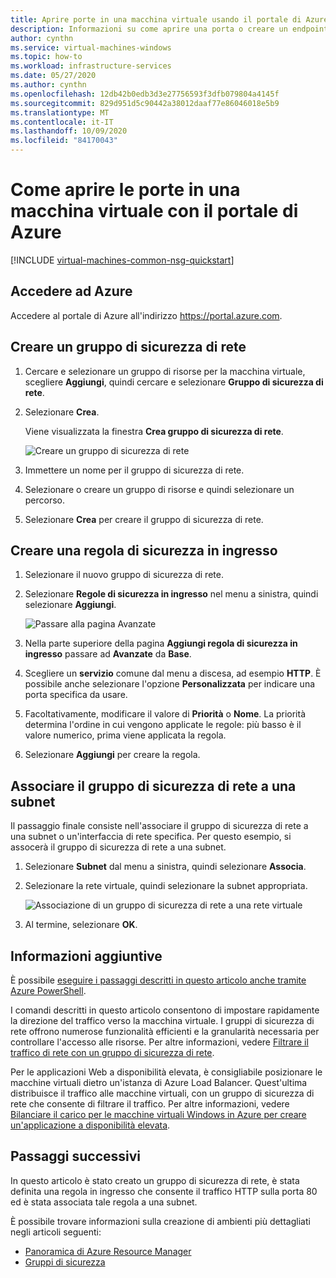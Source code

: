 ```yaml
---
title: Aprire porte in una macchina virtuale usando il portale di Azure
description: Informazioni su come aprire una porta o creare un endpoint nella macchina virtuale Windows usando il portale di Azure
author: cynthn
ms.service: virtual-machines-windows
ms.topic: how-to
ms.workload: infrastructure-services
ms.date: 05/27/2020
ms.author: cynthn
ms.openlocfilehash: 12db42b0edb3d3e27756593f3dfb079804a4145f
ms.sourcegitcommit: 829d951d5c90442a38012daaf77e86046018e5b9
ms.translationtype: MT
ms.contentlocale: it-IT
ms.lasthandoff: 10/09/2020
ms.locfileid: "84170043"
---
```

# <a name="how-to-open-ports-to-a-virtual-machine-with-the-azure-portal"></a>Come aprire le porte in una macchina virtuale con il portale di Azure
[!INCLUDE [virtual-machines-common-nsg-quickstart](../../../includes/virtual-machines-common-nsg-quickstart.md)]


## <a name="sign-in-to-azure"></a>Accedere ad Azure
Accedere al portale di Azure all'indirizzo https://portal.azure.com.

## <a name="create-a-network-security-group"></a>Creare un gruppo di sicurezza di rete

1. Cercare e selezionare un gruppo di risorse per la macchina virtuale, scegliere **Aggiungi**, quindi cercare e selezionare **Gruppo di sicurezza di rete**.

1. Selezionare **Crea**.

    Viene visualizzata la finestra **Crea gruppo di sicurezza di rete**.

    ![Creare un gruppo di sicurezza di rete](./media/nsg-quickstart-portal/create-nsg.png)

1. Immettere un nome per il gruppo di sicurezza di rete. 

1. Selezionare o creare un gruppo di risorse e quindi selezionare un percorso.

1. Selezionare **Crea** per creare il gruppo di sicurezza di rete.

## <a name="create-an-inbound-security-rule"></a>Creare una regola di sicurezza in ingresso

1. Selezionare il nuovo gruppo di sicurezza di rete. 

1. Selezionare **Regole di sicurezza in ingresso** nel menu a sinistra, quindi selezionare **Aggiungi**.

    ![Passare alla pagina Avanzate](./media/nsg-quickstart-portal/advanced.png)

1. Nella parte superiore della pagina **Aggiungi regola di sicurezza in ingresso** passare ad **Avanzate** da **Base**. 

1. Scegliere un **servizio** comune dal menu a discesa, ad esempio **HTTP**. È possibile anche selezionare l'opzione **Personalizzata** per indicare una porta specifica da usare. 

1. Facoltativamente, modificare il valore di **Priorità** o **Nome**. La priorità determina l'ordine in cui vengono applicate le regole: più basso è il valore numerico, prima viene applicata la regola.

1. Selezionare **Aggiungi** per creare la regola.

## <a name="associate-your-network-security-group-with-a-subnet"></a>Associare il gruppo di sicurezza di rete a una subnet

Il passaggio finale consiste nell'associare il gruppo di sicurezza di rete a una subnet o un'interfaccia di rete specifica. Per questo esempio, si assocerà il gruppo di sicurezza di rete a una subnet. 

1. Selezionare **Subnet** dal menu a sinistra, quindi selezionare **Associa**.

1. Selezionare la rete virtuale, quindi selezionare la subnet appropriata.

    ![Associazione di un gruppo di sicurezza di rete a una rete virtuale](./media/nsg-quickstart-portal/select-vnet-subnet.png)

1. Al termine, selezionare **OK**.

## <a name="additional-information"></a>Informazioni aggiuntive

È possibile [eseguire i passaggi descritti in questo articolo anche tramite Azure PowerShell](nsg-quickstart-powershell.md).

I comandi descritti in questo articolo consentono di impostare rapidamente la direzione del traffico verso la macchina virtuale. I gruppi di sicurezza di rete offrono numerose funzionalità efficienti e la granularità necessaria per controllare l'accesso alle risorse. Per altre informazioni, vedere [Filtrare il traffico di rete con un gruppo di sicurezza di rete](../../virtual-network/tutorial-filter-network-traffic.md).

Per le applicazioni Web a disponibilità elevata, è consigliabile posizionare le macchine virtuali dietro un'istanza di Azure Load Balancer. Quest'ultima distribuisce il traffico alle macchine virtuali, con un gruppo di sicurezza di rete che consente di filtrare il traffico. Per altre informazioni, vedere [Bilanciare il carico per le macchine virtuali Windows in Azure per creare un'applicazione a disponibilità elevata](tutorial-load-balancer.md).

## <a name="next-steps"></a>Passaggi successivi
In questo articolo è stato creato un gruppo di sicurezza di rete, è stata definita una regola in ingresso che consente il traffico HTTP sulla porta 80 ed è stata associata tale regola a una subnet. 

È possibile trovare informazioni sulla creazione di ambienti più dettagliati negli articoli seguenti:
- [Panoramica di Azure Resource Manager](../../azure-resource-manager/management/overview.md)
- [Gruppi di sicurezza](../../virtual-network/security-overview.md)
